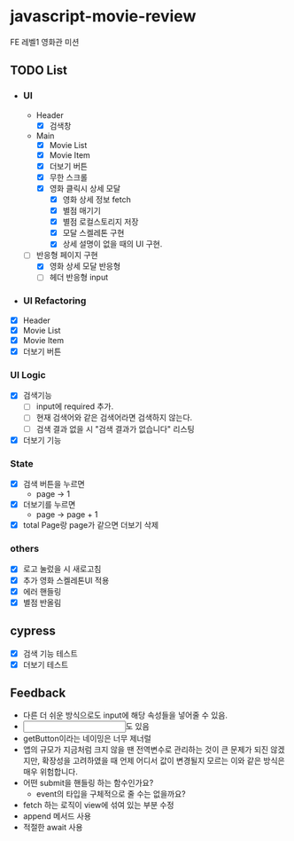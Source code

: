 # javascript-movie-review

FE 레벨1 영화관 미션

## TODO List

- ### UI

  - Header
    - [x] 검색창
  - Main
    - [x] Movie List
    - [x] Movie Item
    - [x] 더보기 버튼
    - [x] 무한 스크롤
    - [x] 영화 클릭시 상세 모달
      - [x] 영화 상세 정보 fetch
      - [x] 별점 매기기
      - [x] 별점 로컬스토리지 저장
      - [x] 모달 스켈레톤 구현
      - [x] 상세 설명이 없을 때의 UI 구현.
  - [ ] 반응형 페이지 구현
    - [x] 영화 상세 모달 반응형
    - [ ] 헤더 반응형 input

- ### UI Refactoring
- [x] Header
- [x] Movie List
- [x] Movie Item
- [x] 더보기 버튼

### UI Logic

- [x] 검색기능
  - [ ] input에 required 추가.
  - [ ] 현재 검색어와 같은 검색어라면 검색하지 않는다.
  - [ ] 검색 결과 없을 시 "검색 결과가 없습니다" 리스팅
- [x] 더보기 기능

### State

- [x] 검색 버튼을 누르면
  - page -> 1
- [x] 더보기를 누르면
  - page -> page + 1
- [x] total Page랑 page가 같으면 더보기 삭제

### others

- [x] 로고 눌렀을 시 새로고침
- [x] 추가 영화 스켈레톤UI 적용
- [x] 에러 핸들링
- [x] 별점 반올림

## cypress

- [x] 검색 기능 테스트
- [x] 더보기 테스트

## Feedback

- 다른 더 쉬운 방식으로도 input에 해당 속성들을 넣어줄 수 있음.
- <input type="search">도 있음
- getButton이라는 네이밍은 너무 제너럴
- 앱의 규모가 지금처럼 크지 않을 땐 전역변수로 관리하는 것이 큰 문제가 되진 않겠지만, 확장성을 고려하였을 때 언제 어디서 값이 변경될지 모르는 이와 같은 방식은 매우 위험합니다.
- 어떤 submit을 핸들링 하는 함수인가요?
  - event의 타입을 구체적으로 줄 수는 없을까요?
- fetch 하는 로직이 view에 섞여 있는 부분 수정
- append 메서드 사용
- 적절한 await 사용
